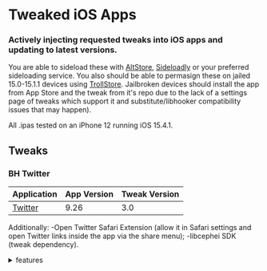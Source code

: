 # Tweaked iOS Apps

### Actively injecting requested tweaks into iOS apps and updating to latest versions.

You are able to sideload these with [AltStore](https://altstore.io/), [Sideloadly](https://sideloadly.io/) or your preferred sideloading service. You also should be able to permasign these on jailed 15.0-15.1.1 devices using [TrollStore](https://github.com/opa334/TrollStore).
Jailbroken devices should install the app from App Store and the tweak from it's repo due to the lack of a settings page of tweaks which support it and substitute/libhooker compatibility issues that may happen).  

All .ipas tested on an iPhone 12 running iOS 15.4.1.

## Tweaks
### BH Twitter

| Application | App Version | Tweak Version |
| --- | --- | --- |
| [Twitter](https://www.icloud.com/iclouddrive/0eb1bO8u9vR9UJO281dQjLvxQ#Twitter9.26_BHTwitter3) | 9.26| 3.0 | 

Additionally: 
-Open Twitter Safari Extension (allow it in Safari settings and open Twitter links inside the app via the share menu);
-libcephei SDK (tweak dependency).


<details>
  <summary>features</summary>

- Download Videos (even if account private).

- Custom Tab Bar

- Video zoom feature.

- No history feature.

- Hide topics tweet feature.

- Disable video layer caption.

- Padlock.

- Font changer.

- Enable the new UI of DM search.

- Auto load photos in highest quality feature.

- Undo tweet feature.

- Theme (like Twitter Bule).

- Twitter Circle feature.

- Copying profile information feature.

- Save tweet as an image.

- Hide spaces bar.

- Disable RTL.

- Always open in Safari.

- Translate bio.

- Reader mode feature.

- Disable new tweet style (A.K.A edge to edge tweet)

- Enable voice tweet and voice message in DM.

- Hide promoted tweet from the timeline.

- Confirm alert when hit the tweet button.

- Confirm alert when hit like button.

- Confirm alert when hit follow button.

- FLEX for debugging.

</details>
